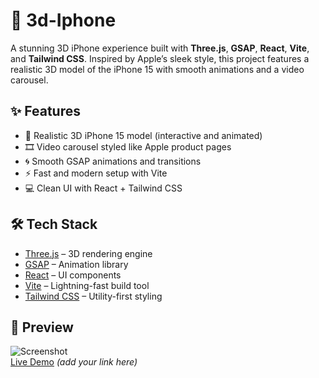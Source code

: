 # 📱 3d-Iphone

A stunning 3D iPhone experience built with **Three.js**, **GSAP**, **React**, **Vite**, and **Tailwind CSS**. Inspired by Apple’s sleek style, this project features a realistic 3D model of the iPhone 15 with smooth animations and a video carousel.

## ✨ Features

- 📱 Realistic 3D iPhone 15 model (interactive and animated)
- 🎞️ Video carousel styled like Apple product pages
- 🌀 Smooth GSAP animations and transitions
- ⚡ Fast and modern setup with Vite
- 💻 Clean UI with React + Tailwind CSS

## 🛠️ Tech Stack

- [Three.js](https://threejs.org/) – 3D rendering engine
- [GSAP](https://gsap.com/) – Animation library
- [React](https://reactjs.org/) – UI components
- [Vite](https://vitejs.dev/) – Lightning-fast build tool
- [Tailwind CSS](https://tailwindcss.com/) – Utility-first styling

## 📸 Preview

![Screenshot](./public/assets/screenshot.png)  
[Live Demo](#) *(add your link here)*
